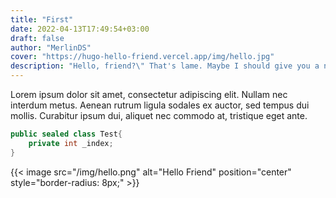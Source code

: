 ```yaml
---
title: "First"
date: 2022-04-13T17:49:54+03:00
draft: false
author: "MerlinDS"
cover: "https://hugo-hello-friend.vercel.app/img/hello.jpg"
description: "Hello, friend?\" That's lame. Maybe I should give you a name?"
---
```




Lorem ipsum dolor sit amet, consectetur adipiscing elit. Nullam nec interdum metus. Aenean rutrum ligula sodales ex auctor, sed tempus dui mollis. Curabitur ipsum dui, aliquet nec commodo at, tristique eget ante.


``` csharp
public sealed class Test{
	private int _index;
}
```

{{< image src="/img/hello.png" alt="Hello Friend" position="center" style="border-radius: 8px;" >}}
